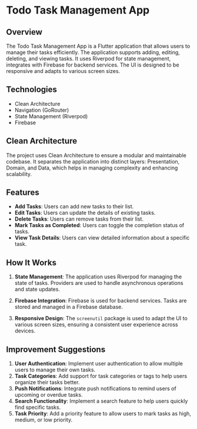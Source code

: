 # Todo Task Management App

## Overview

The Todo Task Management App is a Flutter application that allows users to manage their tasks efficiently. The application supports adding, editing, deleting, and viewing tasks. It uses Riverpod for state management, integrates with Firebase for backend services. The UI is designed to be responsive and adapts to various screen sizes.

## Technologies

-   Clean Architecture
-   Navigation (GoRouter)
-   State Management (Riverpod)
-   Firebase

## Clean Architecture

The project uses Clean Architecture to ensure a modular and maintainable codebase. It separates the application into distinct layers: Presentation, Domain, and Data, which helps in managing complexity and enhancing scalability.


## Features

-   **Add Tasks**: Users can add new tasks to their list.
-   **Edit Tasks**: Users can update the details of existing tasks.
-   **Delete Tasks**: Users can remove tasks from their list.
-   **Mark Tasks as Completed**: Users can toggle the completion status of tasks.
-   **View Task Details**: Users can view detailed information about a specific task.

## How It Works

1. **State Management**: The application uses Riverpod for managing the state of tasks. Providers are used to handle asynchronous operations and state updates.
2. **Firebase Integration**: Firebase is used for backend services. Tasks are stored and managed in a Firebase database.

3. **Responsive Design**: The `screenutil` package is used to adapt the UI to various screen sizes, ensuring a consistent user experience across devices.

## Improvement Suggestions

1. **User Authentication**: Implement user authentication to allow multiple users to manage their own tasks.
2. **Task Categories**: Add support for task categories or tags to help users organize their tasks better.
3. **Push Notifications**: Integrate push notifications to remind users of upcoming or overdue tasks.
4. **Search Functionality**: Implement a search feature to help users quickly find specific tasks.
5. **Task Priority**: Add a priority feature to allow users to mark tasks as high, medium, or low priority.
